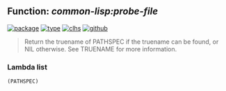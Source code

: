 ## Function: ***common-lisp:probe-file***
[![package](https://img.shields.io/badge/Package-COMMON--LISP-5f9ea0.svg?style=social&colorA=999999)](../) [![type](https://img.shields.io/badge/Type-Function-5f9ea0.svg?style=social&colorA=999999)](../#function) [![clhs](https://img.shields.io/badge/CLHS-PROBE--FILE-5f9ea0.svg?style=social&colorA=999999)](http://www.lispworks.com/documentation/HyperSpec/Body/f_probe_.htm) [![github](https://img.shields.io/badge/GitHub-View_the_source-5f9ea0.svg?style=social&colorA=999999&logo=github)](https://github.com/sbcl/sbcl/blob/master/src/code/filesys.lisp/) 

> Return the truename of PATHSPEC if the truename can be found,
> or NIL otherwise.  See TRUENAME for more information.

### Lambda list
```
(PATHSPEC)
```
